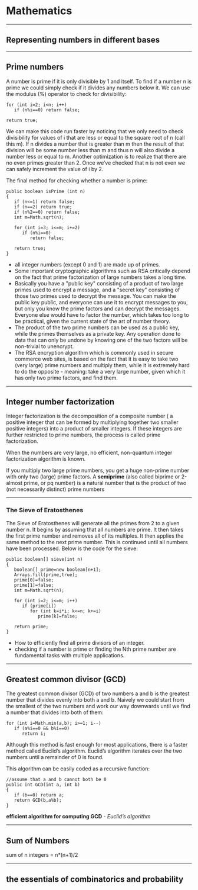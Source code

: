 # Mathematics

---

## Representing numbers in different bases

---

## Prime numbers

A number is prime if it is only divisible by 1 and itself. To find if a number n is prime we could simply check if it divides any numbers below it. We can use the modulus (%) operator to check for divisibility:

```
for (int i=2; i<n; i++)
   if (n%i==0) return false;

return true;
```

We can make this code run faster by noticing that we only need to check divisibility for values of i that are less or equal to the square root of n (call this m). If n divides a number that is greater than m then the result of that division will be some number less than m and thus n will also divide a number less or equal to m. Another optimization is to realize that there are no even primes greater than 2. Once we’ve checked that n is not even we can safely increment the value of i by 2. 

The final method for checking whether a number is prime:

```
public boolean isPrime (int n)
{
   if (n<=1) return false;
   if (n==2) return true;
   if (n%2==0) return false;
   int m=Math.sqrt(n);

   for (int i=3; i<=m; i+=2)
      if (n%i==0)
         return false;

   return true;
}
```

- all integer numbers (except 0 and 1) are made up of primes.
- Some important cryptographic algorithms such as RSA critically depend on the fact that prime factorization of large numbers takes a long time. 
- Basically you have a "public key" consisting of a product of two large primes used to encrypt a message, and a "secret key" consisting of those two primes used to decrypt the message. You can make the public key public, and everyone can use it to encrypt messages to you, but only you know the prime factors and can decrypt the messages. Everyone else would have to factor the number, which takes too long to be practical, given the current state of the art of number theory.
- The product of the two prime numbers can be used as a public key, while the primes themselves as a private key. Any operation done to data that can only be undone by knowing one of the two factors will be non-trivial to unencrypt.
- The RSA encryption algorithm which is commonly used in secure commerce web sites, is based on the fact that it is easy to take two (very large) prime numbers and multiply them, while it is extremely hard to do the opposite - meaning: take a very large number, given which it has only two prime factors, and find them.

---

## Integer number factorization

Integer factorization is the decomposition of a composite number ( a positive integer that can be formed by multiplying together two smaller positive integers) into a product of smaller integers. If these integers are further restricted to prime numbers, the process is called prime factorization.

When the numbers are very large, no efficient, non-quantum integer factorization algorithm is known. 
 
If you multiply two large prime numbers, you get a huge non-prime number with only two (large) prime factors. A **semiprime** (also called biprime or 2-almost prime, or pq number) is a natural number that is the product of two (not necessarily distinct) prime numbers

--- 
### The Sieve of Eratosthenes

The Sieve of Eratosthenes will generate all the primes from 2 to a given number n. It begins by assuming that all numbers are prime. It then takes the first prime number and removes all of its multiples. It then applies the same method to the next prime number. This is continued until all numbers have been processed. Below is the code for the sieve:

```
public boolean[] sieve(int n)
{
   boolean[] prime=new boolean[n+1];
   Arrays.fill(prime,true);
   prime[0]=false;
   prime[1]=false;
   int m=Math.sqrt(n);

   for (int i=2; i<=m; i++)
      if (prime[i])
         for (int k=i*i; k<=n; k+=i)
            prime[k]=false;

   return prime;
}
```



- How to efficiently find all prime divisors of an integer.
- checking if a number is prime or finding the Nth prime number are fundamental tasks with multiple applications.

---

## Greatest common divisor (GCD)

The greatest common divisor (GCD) of two numbers a and b is the greatest number that divides evenly into both a and b. Naively we could start from the smallest of the two numbers and work our way downwards until we find a number that divides into both of them:

```
for (int i=Math.min(a,b); i>=1; i--)
   if (a%i==0 && b%i==0)
      return i;
```

Although this method is fast enough for most applications, there is a faster method called Euclid’s algorithm. Euclid’s algorithm iterates over the two numbers until a remainder of 0 is found.

This algorithm can be easily coded as a recursive function:

```
//assume that a and b cannot both be 0
public int GCD(int a, int b)
{
   if (b==0) return a;
   return GCD(b,a%b);
}
```

**efficient algorithm for computing GCD** - *Euclid’s algorithm*

---
 
## Sum of Numbers

sum of n integers = n*(n+1)/2


---

## the essentials of combinatorics and probability


